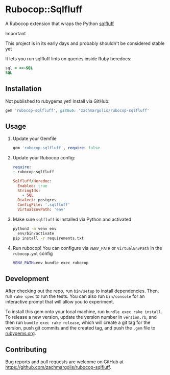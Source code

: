 # Rubocop::Sqlfluff

A Rubocop extension that wraps the Python [sqlfluff](https://sqlfluff.com/)

> [!IMPORTANT]
> This project is in its early days and probably shouldn't be considered stable yet

It lets you run sqlfluff lints on queries inside Ruby heredocs:

```ruby
sql = <<~SQL
SQL
```


## Installation

Not published to rubygems yet! Install via GitHub:

```ruby
gem 'rubocop-sqlfluff', github: 'zachmargolis/rubocop-sqlfluff'
```

## Usage

1. Update your Gemfile

    ```ruby
    gem 'rubocop-sqlfluff', require: false
    ```

1. Update your Rubocop config:

    ```ruby
    require:
    - rubocop-sqlfluff

    Sqlfluff/Heredoc:
      Enabled: true
      StringIds:
        - SQL
      Dialect: postgres
      ConfigFile: '.sqlfluff'
      VirtualEnvPath: 'env'
    ```

1. Make sure `sqlfluff` is installed via Python and activated

    ```bash
    python3 -m venv env
    . env/bin/activate
    pip install -r requirements.txt
    ```

1. Run rubocop! You can configure via `VENV_PATH` or `VirtualEnvPath` in the `rubocop.yml` config

    ```bash
    VENV_PATH=env bundle exec rubocop
    ```

## Development

After checking out the repo, run `bin/setup` to install dependencies. Then, run `rake spec` to run the tests. You can also run `bin/console` for an interactive prompt that will allow you to experiment.

To install this gem onto your local machine, run `bundle exec rake install`. To release a new version, update the version number in `version.rb`, and then run `bundle exec rake release`, which will create a git tag for the version, push git commits and the created tag, and push the `.gem` file to [rubygems.org](https://rubygems.org).

## Contributing

Bug reports and pull requests are welcome on GitHub at https://github.com/zachmargolis/rubocop-sqlfluff.
